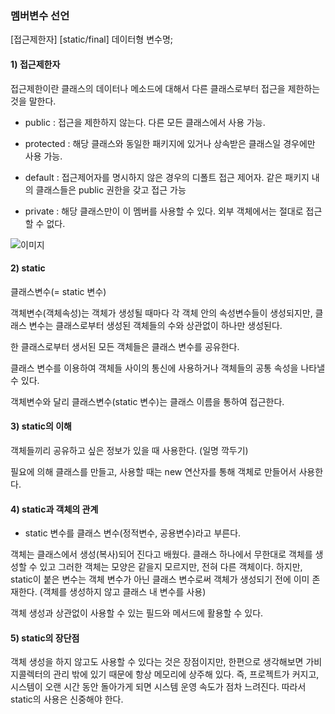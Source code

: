### 멤버변수 선언  
  
[접근제한자] [static/final] 데이터형 변수명;  


#### 1) 접근제한자  
접근제한이란 클래스의 데이터나 메소드에 대해서 다른 클래스로부터 접근을 제한하는 것을 말한다.  
- public : 접근을 제한하지 않는다. 다른 모든 클래스에서 사용 가능.  

- protected : 해당 클래스와 동일한 패키지에 있거나 상속받은 클래스일 경우에만 사용 가능.  

- default : 접근제어자를 명시하지 않은 경우의 디폴트 접근 제어자. 같은 패키지 내의 클래스들은 public 권한을 갖고 접근 가능  

- private : 해당 클래스만이 이 멤버를 사용할 수 있다. 외부 객체에서는 절대로 접근할 수 없다.  

![이미지](https://img1.daumcdn.net/thumb/R1280x0/?scode=mtistory2&fname=https%3A%2F%2Fblog.kakaocdn.net%2Fdn%2FdifFwQ%2Fbtq5rOUmzq4%2FZQkWwmOvZiksQIrp6LNCCK%2Fimg.png)

#### 2) static   

클래스변수(= static 변수)  

객체변수(객체속성)는 객체가 생성될 때마다 각 객체 안의 속성변수들이 생성되지만, 클래스 변수는 클래스로부터 생성된 객체들의 수와 상관없이 하나만 생성된다.   

한 클래스로부터 생서된 모든 객체들은 클래스 변수를 공유한다.  

클래스 변수를 이용하여 객체들 사이의 통신에 사용하거나 객체들의 공통 속성을 나타낼 수 있다.  

객체변수와 달리 클래스변수(static 변수)는 클래스 이름을 통하여 접근한다.  

 

#### 3) static의 이해  

객체들끼리 공유하고 싶은 정보가 있을 때 사용한다. (일명 깍두기)  

필요에 의해 클래스를 만들고, 사용할 때는 new 연산자를 통해 객체로 만들어서 사용한다.  

 

#### 4) static과 객체의 관계  

* static 변수를 클래스 변수(정적변수, 공용변수)라고 부른다.  

 

객체는 클래스에서 생성(복사)되어 진다고 배웠다. 클래스 하나에서 무한대로 객체를 생성할 수 있고 그러한 객체는 모양은 같을지 모르지만, 전혀 다른 객체이다. 하지만, static이 붙은 변수는 객체 변수가 아닌 클래스 변수로써 객체가 생성되기 전에 이미 존재한다. (객체를 생성하지 않고 클래스 내 변수를 사용)  

객체 생성과 상관없이 사용할 수 있는 필드와 메서드에 활용할 수 있다.   

 

#### 5) static의 장단점   

객체 생성을 하지 않고도 사용할 수 있다는 것은 장점이지만, 한편으로 생각해보면 가비지콜렉터의 관리 밖에 있기 때문에 항상 메모리에 상주해 있다. 즉, 프로젝트가 커지고, 시스템이 오랜 시간 동안 돌아가게 되면 시스템 운영 속도가 점차 느려진다. 따라서 static의 사용은 신중해야 한다.  
